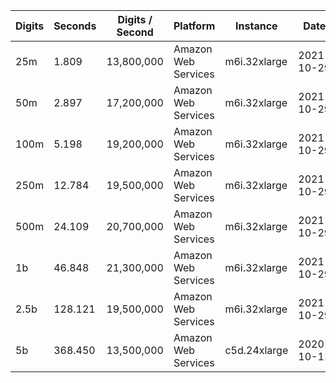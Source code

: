 | Digits | Seconds | Digits / Second | Platform | Instance | Date | Files |
| ------ | ------- | --------------- | -------- | -------- | ---- | ----- |
| 25m | 1.809 | 13,800,000 | Amazon Web Services | m6i.32xlarge | 2021-10-29 | [cfg](../Amazon%20Web%20Services/m6i.32xlarge/Gamma%28%E2%85%93%29%20%5BAGM-Pi%5D/Gamma%28%E2%85%93%29%20-%2020211029-155041.cfg) [out](../Amazon%20Web%20Services/m6i.32xlarge/Gamma%28%E2%85%93%29%20%5BAGM-Pi%5D/Gamma%28%E2%85%93%29%20-%2020211029-155041.out) [txt](../Amazon%20Web%20Services/m6i.32xlarge/Gamma%28%E2%85%93%29%20%5BAGM-Pi%5D/Gamma%28%E2%85%93%29%20-%2020211029-155041.txt) |
| 50m | 2.897 | 17,200,000 | Amazon Web Services | m6i.32xlarge | 2021-10-29 | [cfg](../Amazon%20Web%20Services/m6i.32xlarge/Gamma%28%E2%85%93%29%20%5BAGM-Pi%5D/Gamma%28%E2%85%93%29%20-%2020211029-162123.cfg) [out](../Amazon%20Web%20Services/m6i.32xlarge/Gamma%28%E2%85%93%29%20%5BAGM-Pi%5D/Gamma%28%E2%85%93%29%20-%2020211029-162123.out) [txt](../Amazon%20Web%20Services/m6i.32xlarge/Gamma%28%E2%85%93%29%20%5BAGM-Pi%5D/Gamma%28%E2%85%93%29%20-%2020211029-162123.txt) |
| 100m | 5.198 | 19,200,000 | Amazon Web Services | m6i.32xlarge | 2021-10-29 | [cfg](../Amazon%20Web%20Services/m6i.32xlarge/Gamma%28%E2%85%93%29%20%5BAGM-Pi%5D/Gamma%28%E2%85%93%29%20-%2020211029-162130.cfg) [out](../Amazon%20Web%20Services/m6i.32xlarge/Gamma%28%E2%85%93%29%20%5BAGM-Pi%5D/Gamma%28%E2%85%93%29%20-%2020211029-162130.out) [txt](../Amazon%20Web%20Services/m6i.32xlarge/Gamma%28%E2%85%93%29%20%5BAGM-Pi%5D/Gamma%28%E2%85%93%29%20-%2020211029-162130.txt) |
| 250m | 12.784 | 19,500,000 | Amazon Web Services | m6i.32xlarge | 2021-10-29 | [cfg](../Amazon%20Web%20Services/m6i.32xlarge/Gamma%28%E2%85%93%29%20%5BAGM-Pi%5D/Gamma%28%E2%85%93%29%20-%2020211029-162215.cfg) [out](../Amazon%20Web%20Services/m6i.32xlarge/Gamma%28%E2%85%93%29%20%5BAGM-Pi%5D/Gamma%28%E2%85%93%29%20-%2020211029-162215.out) [txt](../Amazon%20Web%20Services/m6i.32xlarge/Gamma%28%E2%85%93%29%20%5BAGM-Pi%5D/Gamma%28%E2%85%93%29%20-%2020211029-162215.txt) |
| 500m | 24.109 | 20,700,000 | Amazon Web Services | m6i.32xlarge | 2021-10-29 | [cfg](../Amazon%20Web%20Services/m6i.32xlarge/Gamma%28%E2%85%93%29%20%5BAGM-Pi%5D/Gamma%28%E2%85%93%29%20-%2020211029-173713.cfg) [out](../Amazon%20Web%20Services/m6i.32xlarge/Gamma%28%E2%85%93%29%20%5BAGM-Pi%5D/Gamma%28%E2%85%93%29%20-%2020211029-173713.out) [txt](../Amazon%20Web%20Services/m6i.32xlarge/Gamma%28%E2%85%93%29%20%5BAGM-Pi%5D/Gamma%28%E2%85%93%29%20-%2020211029-173713.txt) |
| 1b | 46.848 | 21,300,000 | Amazon Web Services | m6i.32xlarge | 2021-10-29 | [cfg](../Amazon%20Web%20Services/m6i.32xlarge/Gamma%28%E2%85%93%29%20%5BAGM-Pi%5D/Gamma%28%E2%85%93%29%20-%2020211029-173803.cfg) [out](../Amazon%20Web%20Services/m6i.32xlarge/Gamma%28%E2%85%93%29%20%5BAGM-Pi%5D/Gamma%28%E2%85%93%29%20-%2020211029-173803.out) [txt](../Amazon%20Web%20Services/m6i.32xlarge/Gamma%28%E2%85%93%29%20%5BAGM-Pi%5D/Gamma%28%E2%85%93%29%20-%2020211029-173803.txt) |
| 2.5b | 128.121 | 19,500,000 | Amazon Web Services | m6i.32xlarge | 2021-10-29 | [cfg](../Amazon%20Web%20Services/m6i.32xlarge/Gamma%28%E2%85%93%29%20%5BAGM-Pi%5D/Gamma%28%E2%85%93%29%20-%2020211029-210321.cfg) [out](../Amazon%20Web%20Services/m6i.32xlarge/Gamma%28%E2%85%93%29%20%5BAGM-Pi%5D/Gamma%28%E2%85%93%29%20-%2020211029-210321.out) [txt](../Amazon%20Web%20Services/m6i.32xlarge/Gamma%28%E2%85%93%29%20%5BAGM-Pi%5D/Gamma%28%E2%85%93%29%20-%2020211029-210321.txt) |
| 5b | 368.450 | 13,500,000 | Amazon Web Services | c5d.24xlarge | 2020-10-11 | [cfg](../Amazon%20Web%20Services/c5d.24xlarge/Gamma%28%E2%85%93%29%20%5BAGM-Pi%5D/Gamma%28%E2%85%93%29%20-%2020201011-001742.cfg) [out](../Amazon%20Web%20Services/c5d.24xlarge/Gamma%28%E2%85%93%29%20%5BAGM-Pi%5D/Gamma%28%E2%85%93%29%20-%2020201011-001742.out) [txt](../Amazon%20Web%20Services/c5d.24xlarge/Gamma%28%E2%85%93%29%20%5BAGM-Pi%5D/Gamma%28%E2%85%93%29%20-%2020201011-001742.txt) |
